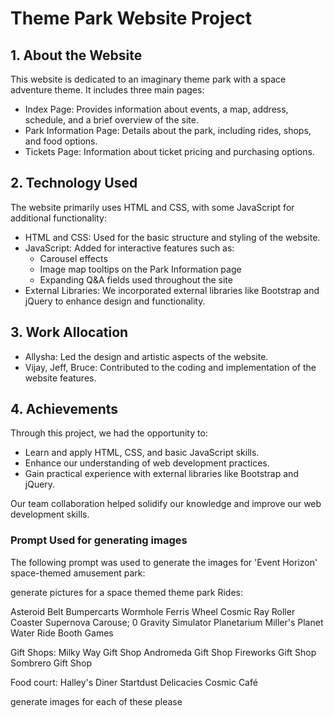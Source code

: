 # Theme Park Website Project

## 1. About the Website
This website is dedicated to an imaginary theme park with a space adventure theme. It includes three main pages:

- Index Page: Provides information about events, a map, address, schedule, and a brief overview of the site.
- Park Information Page: Details about the park, including rides, shops, and food options.
- Tickets Page: Information about ticket pricing and purchasing options.

## 2. Technology Used
The website primarily uses HTML and CSS, with some JavaScript for additional functionality:

- HTML and CSS: Used for the basic structure and styling of the website.
- JavaScript: Added for interactive features such as:
    - Carousel effects
    - Image map tooltips on the Park Information page
    - Expanding Q&A fields used throughout the site
- External Libraries: We incorporated external libraries like Bootstrap and jQuery to enhance design and functionality.


## 3. Work Allocation
- Allysha: Led the design and artistic aspects of the website.
- Vijay, Jeff, Bruce: Contributed to the coding and implementation of the website features.


## 4. Achievements
Through this project, we had the opportunity to:

- Learn and apply HTML, CSS, and basic JavaScript skills.
- Enhance our understanding of web development practices.
- Gain practical experience with external libraries like Bootstrap and jQuery.

Our team collaboration helped solidify our knowledge and improve our web development skills.



### Prompt Used for generating images

The following prompt was used to generate the images for 'Event Horizon' space-themed amusement park:

generate pictures for a space themed theme park
Rides:

Asteroid Belt Bumpercarts
Wormhole Ferris Wheel
Cosmic Ray Roller Coaster
Supernova Carouse;
0 Gravity Simulator
Planetarium
Miller's Planet Water Ride
Booth Games

Gift Shops:
Milky Way Gift Shop
Andromeda Gift Shop
Fireworks Gift Shop
Sombrero Gift Shop


Food court:
Halley's Diner
Startdust Delicacies
Cosmic Café

generate images for each of these please
